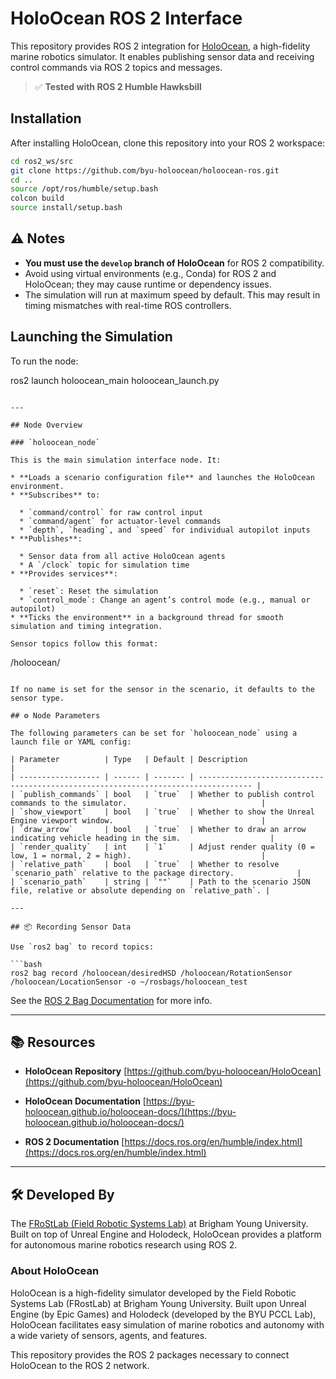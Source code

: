 # HoloOcean ROS 2 Interface

This repository provides ROS 2 integration for [HoloOcean](https://github.com/byu-holoocean/HoloOcean), a high-fidelity marine robotics simulator. It enables publishing sensor data and receiving control commands via ROS 2 topics and messages.

> ✅ **Tested with ROS 2 Humble Hawksbill**

## Installation

After installing HoloOcean, clone this repository into your ROS 2 workspace:

```bash
cd ros2_ws/src
git clone https://github.com/byu-holoocean/holoocean-ros.git
cd ..
source /opt/ros/humble/setup.bash
colcon build
source install/setup.bash
```

## ⚠️ Notes

* **You must use the `develop` branch of HoloOcean** for ROS 2 compatibility.
* Avoid using virtual environments (e.g., Conda) for ROS 2 and HoloOcean; they may cause runtime or dependency issues.
* The simulation will run at maximum speed by default. This may result in timing mismatches with real-time ROS controllers.

## Launching the Simulation

To run the node:

ros2 launch holoocean_main holoocean_launch.py
```

---

## Node Overview

### `holoocean_node`

This is the main simulation interface node. It:

* **Loads a scenario configuration file** and launches the HoloOcean environment.
* **Subscribes** to:

  * `command/control` for raw control input
  * `command/agent` for actuator-level commands
  * `depth`, `heading`, and `speed` for individual autopilot inputs
* **Publishes**:

  * Sensor data from all active HoloOcean agents
  * A `/clock` topic for simulation time
* **Provides services**:

  * `reset`: Reset the simulation
  * `control_mode`: Change an agent’s control mode (e.g., manual or autopilot)
* **Ticks the environment** in a background thread for smooth simulation and timing integration.

Sensor topics follow this format:

```
/holoocean/<SensorName>
```

If no name is set for the sensor in the scenario, it defaults to the sensor type.

## ⚙️ Node Parameters

The following parameters can be set for `holoocean_node` using a launch file or YAML config:

| Parameter          | Type   | Default | Description                                                                        |
| ------------------ | ------ | ------- | ---------------------------------------------------------------------------------- |
| `publish_commands` | bool   | `true`  | Whether to publish control commands to the simulator.                              |
| `show_viewport`    | bool   | `true`  | Whether to show the Unreal Engine viewport window.                                 |
| `draw_arrow`       | bool   | `true`  | Whether to draw an arrow indicating vehicle heading in the sim.                    |
| `render_quality`   | int    | `1`     | Adjust render quality (0 = low, 1 = normal, 2 = high).                             |
| `relative_path`    | bool   | `true`  | Whether to resolve `scenario_path` relative to the package directory.              |
| `scenario_path`    | string | `""`    | Path to the scenario JSON file, relative or absolute depending on `relative_path`. |

---

## 📦 Recording Sensor Data

Use `ros2 bag` to record topics:

```bash
ros2 bag record /holoocean/desiredHSD /holoocean/RotationSensor /holoocean/LocationSensor -o ~/rosbags/holoocean_test
```

See the [ROS 2 Bag Documentation](https://docs.ros.org/en/humble/Tutorials/Beginner-CLI-Tools/Recording-And-Playing-Back-Data/Recording-And-Playing-Back-Data.html) for more info.

---

## 📚 Resources

* **HoloOcean Repository**
  [https://github.com/byu-holoocean/HoloOcean](https://github.com/byu-holoocean/HoloOcean)

* **HoloOcean Documentation**
  [https://byu-holoocean.github.io/holoocean-docs/](https://byu-holoocean.github.io/holoocean-docs/)

* **ROS 2 Documentation**
  [https://docs.ros.org/en/humble/index.html](https://docs.ros.org/en/humble/index.html)

---

## 🛠 Developed By

The [FRoStLab (Field Robotic Systems Lab)](https://frostlab.byu.edu/) at Brigham Young University. Built on top of Unreal Engine and Holodeck, HoloOcean provides a platform for autonomous marine robotics research using ROS 2.

### About HoloOcean

HoloOcean is a high-fidelity simulator developed by the Field Robotic Systems Lab (FRostLab) at Brigham Young University. Built upon Unreal Engine (by Epic Games) and Holodeck (developed by the BYU PCCL Lab), HoloOcean facilitates easy simulation of marine robotics and autonomy with a wide variety of sensors, agents, and features.

This repository provides the ROS 2 packages necessary to connect HoloOcean to the ROS 2 network.
